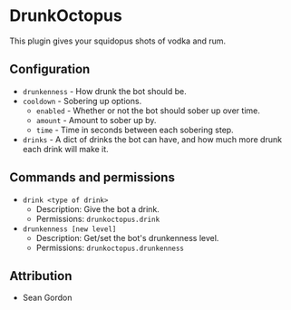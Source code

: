 DrunkOctopus
===========

This plugin gives your squidopus shots of vodka and rum.

## Configuration

* `drunkenness` - How drunk the bot should be.
* `cooldown` - Sobering up options.
    * `enabled` - Whether or not the bot should sober up over time.
    * `amount` - Amount to sober up by.
    * `time` - Time in seconds between each sobering step.
* `drinks` - A dict of drinks the bot can have, and how much more drunk each drink will make it.

## Commands and permissions

* `drink <type of drink>`
    * Description: Give the bot a drink.
    * Permissions: `drunkoctopus.drink`
* `drunkenness [new level]`
    * Description: Get/set the bot's drunkenness level.
    * Permissions: `drunkoctopus.drunkenness`

## Attribution

* Sean Gordon
